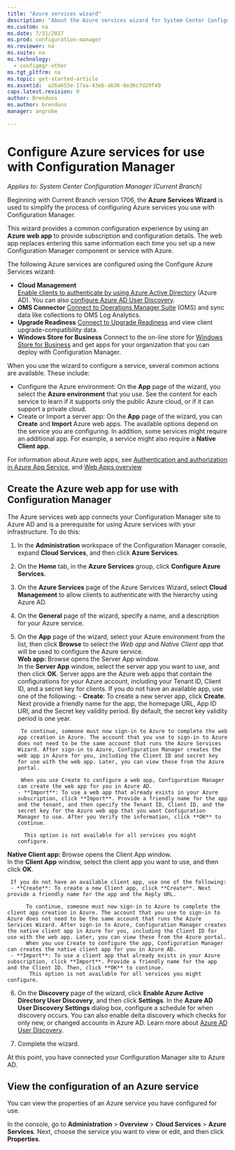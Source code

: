 ```yaml
---
title: "Azure services wizard"
description: "About the Azure services wizard for System Center Configuration Manager."
ms.custom: na
ms.date: 7/31/2017
ms.prod: configuration-manager
ms.reviewer: na
ms.suite: na
ms.technology:
  - configmgr-other
ms.tgt_pltfrm: na
ms.topic: get-started-article
ms.assetid:  a26a653e-17aa-43eb-ab36-0e36c7d29f49
caps.latest.revision: 0
author: Brenduns
ms.author: brenduns
manager: angrobe

---
```

# Configure Azure services for use with Configuration Manager

*Applies to: System Center Configuration Manager (Current Branch)*

Beginning with Current Branch version 1706, the **Azure Services Wizard** is used to simplify the process of configuring Azure services you use with Configuration Manager.

This wizard provides a common configuration experience by using an **Azure web app** to provide subscription and configuration details. The web app replaces entering this same information each time you set up a new Configuration Manager component or service with Azure.

The following Azure services are configured using the Configure Azure Services wizard:
-   **Cloud Management**   
    [Enable clients to authenticate by using Azure Active Directory](/sccm/core/clients/deploy/deploy-clients-cmg-azure) (Azure AD). You can also [configure Azure AD User Discovery](/sccm/core/servers/deploy/configure/configure-discovery-methods#azureaadisc).
-   **OMS Connector**
    [Connect to Operations Manager Suite](/sccm/core/clients/manage/sync-data-microsoft-operations-management-suite)   (OMS) and sync data like collections to OMS Log Analytics.
-   **Upgrade Readiness**
    [Connect to Upgrade Readiness](/sccm/core/clients/manage/upgrade/upgrade-analytics) and view client upgrade-compatibility data.
-   **Windows Store for Business**
    Connect to the on-line store for [Windows Store for Business](/sccm/apps/deploy-use/manage-apps-from-the-windows-store-for-business) and get apps for your organization that you can deploy with Configuration Manager.

When you use the wizard to configure a service, several common actions are available.
These include:
-   Configure the Azure environment:  On the **App** page of the wizard, you select the **Azure environment** that you use. See the content for each service to learn if it supports only the public Azure cloud, or if it can support a private cloud.
-   Create or Import a server app:   On the **App** page of the wizard, you can **Create** and **Import** Azure web apps. The available options depend on the service you are configuring.  In addition, some services might require an additional app. For example, a service might also require a **Native Client app**.


For information about Azure web apps, see [Authentication and authorization in Azure App Service](/azure/app-service/app-service-authentication-overview), and [Web Apps overview](/azure/app-service-web/app-service-web-overview)


## <a name="webapp"></a> Create the Azure web app for use with Configuration Manager

The Azure services web app connects your Configuration Manager site to Azure AD and is a prerequisite for using Azure services with your infrastructure. To do this:

1.	In the **Administration** workspace of the Configuration Manager console, expand **Cloud Services**, and then click **Azure Services**.
2.	On the **Home** tab, in the **Azure Services** group, click **Configure Azure Services**.
3.	On the **Azure Services** page of the Azure Services Wizard, select **Cloud Management** to allow clients to authenticate with the hierarchy using Azure AD.
4.	On the **General** page of the wizard, specify a name, and a description for your Azure service.
5.	On the **App** page of the wizard, select your Azure environment from the list, then click **Browse** to select the *Web app* and *Native Client app*  that will be used to configure the Azure service.     
    **Web app:**   Browse opens the Server App window.    
	  In the **Server App** window, select the server app you want to use, and then click **OK**. Server apps are the Azure web apps that contain the configurations for your Azure account, including your Tenant ID, Client ID, and a secret key for clients.
    If you do not have an available app, use one of the following:
		- **Create**: To create a new server app, click **Create**. Next provide a friendly name for the app, the homepage URL, App ID URI, and the Secret key validity period. By default, the secret key validity period is one year.

         To continue, someone must now sign-in to Azure to complete the web app creation in Azure. The account that you use to sign-in to Azure does not need to be the same account that runs the Azure Services Wizard. After sign-in to Azure, Configuration Manager creates the web app in Azure for you, including the Client ID and secret key for use with the web app. Later, you can view these from the Azure portal.

         When you use Create to configure a web app, Configuration Manager can create the web app for you in Azure AD.
		- **Import**: To use a web app that already exists in your Azure subscription, click **Import**. Provide a friendly name for the app and the tenant, and then specify the Tenant ID, Client ID, and the secret key for the Azure web app that you want Configuration Manager to use. After you Verify the information, click **OK** to continue.

          This option is not available for all services you might configure.

   **Native Client app:**  Browse opens the Client App window.  
     In the **Client App** window, select the client app you want to use, and then click **OK**.

     If you do not have an available client app, use one of the following:
     - **Create**: To create a new Client app, click **Create**. Next provide a friendly name for the app and the Reply URL.

          To continue, someone must now sign-in to Azure to complete the client app creation in Azure. The account that you use to sign-in to Azure does not need to be the same account that runs the Azure Services Wizard. After sign-in to Azure, Configuration Manager creates the native client app in Azure for you, including the Client ID for use with the web app. Later, you can view these from the Azure portal.
          When you use Create to configure the app, Configuration Manager can creates the native client app for you in Azure AD.
     - **Import**: To use a client app that already exists in your Azure subscription, click **Import**. Provide a friendly name for the app and the Client ID. Then, click **OK** to continue.
           This option is not available for all services you might configure.

  <!--  MOVE THIS AND STEP 6 TO configure Azure AD User Discover  content
       [!TIP]  
     When you use Import, the account you use to run the wizard must have the *Read directory data* application permission in the Azure portal. This is required to set the correct permissions for the App. When you use Create, Configuration Manager creates the app with the correct permissions. However, you still must give consent to the application in the Azure portal.   -->


6.	On the **Discovery** page of the wizard, click **Enable Azure Active Directory User Discovery**, and then click **Settings**.
In the **Azure AD User Discovery Settings** dialog box, configure a schedule for when discovery occurs. You can also enable delta discovery which checks for only new, or changed accounts in Azure AD. Learn more about [Azure AD User Discovery](/sccm/core/servers/deploy/configure/about-discovery-methods#azureaddisc).

 7.	Complete the wizard.

At this point, you have connected your Configuration Manager site to Azure AD.

## View the configuration of an Azure service
You can view the properties of an Azure service you have configured for use.

In the console, go to **Administration** > **Overview** > **Cloud Services** > **Azure Services**. Next, choose the service you want to view or edit, and then click **Properties**.
